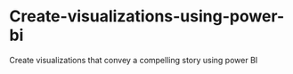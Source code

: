 # Create-visualizations-using-power-bi
Create visualizations that convey a compelling story using power BI
